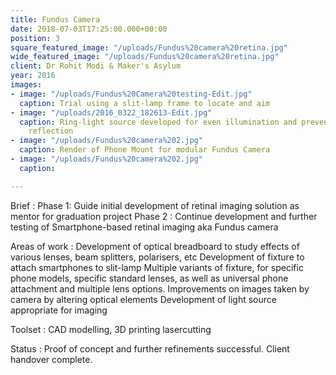 ```yaml
---
title: Fundus Camera
date: 2018-07-03T17:25:00.000+00:00
position: 3
square_featured_image: "/uploads/Fundus%20camera%20retina.jpg"
wide_featured_image: "/uploads/Fundus%20camera%20retina.jpg"
client: Dr Rohit Modi & Maker's Asylum
year: 2016
images:
- image: "/uploads/Fundus%20Camera%20testing-Edit.jpg"
  caption: Trial using a slit-lamp frame to locate and aim
- image: "/uploads/2016_0322_182613-Edit.jpg"
  caption: Ring-light source developed for even illumination and prevent irregular
    reflection
- image: "/uploads/Fundus%20camera%202.jpg"
  caption: Render of Phone Mount for modular Fundus Camera
- image: "/uploads/Fundus%20camera%202.jpg"
  caption: 

---
```

Brief :
Phase 1: Guide initial development of retinal imaging solution as mentor for graduation project
Phase 2 : Continue development and further testing of Smartphone-based retinal imaging aka Fundus camera

Areas of work :
Development of optical breadboard to study effects of various lenses, beam splitters, polarisers, etc
Development of fixture to attach smartphones to slit-lamp
Multiple variants of fixture, for specific phone models, specific standard lenses, as well as universal phone attachment and multiple lens options.
Improvements on images taken by camera by altering optical elements
Development of light source appropriate for imaging

Toolset :
CAD modelling, 3D printing
lasercutting

Status :
Proof of concept and further refinements successful.
Client handover complete.